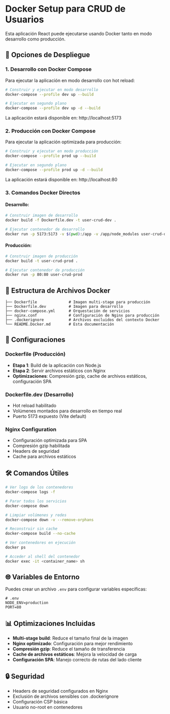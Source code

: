 # Docker Setup para CRUD de Usuarios

Esta aplicación React puede ejecutarse usando Docker tanto en modo desarrollo como producción.

## 🚀 Opciones de Despliegue

### 1. Desarrollo con Docker Compose

Para ejecutar la aplicación en modo desarrollo con hot reload:

```bash
# Construir y ejecutar en modo desarrollo
docker-compose --profile dev up --build

# Ejecutar en segundo plano
docker-compose --profile dev up -d --build
```

La aplicación estará disponible en: http://localhost:5173

### 2. Producción con Docker Compose

Para ejecutar la aplicación optimizada para producción:

```bash
# Construir y ejecutar en modo producción
docker-compose --profile prod up --build

# Ejecutar en segundo plano
docker-compose --profile prod up -d --build
```

La aplicación estará disponible en: http://localhost:80

### 3. Comandos Docker Directos

#### Desarrollo:
```bash
# Construir imagen de desarrollo
docker build -f Dockerfile.dev -t user-crud-dev .

# Ejecutar contenedor de desarrollo
docker run -p 5173:5173 -v $(pwd):/app -v /app/node_modules user-crud-dev
```

#### Producción:
```bash
# Construir imagen de producción
docker build -t user-crud-prod .

# Ejecutar contenedor de producción
docker run -p 80:80 user-crud-prod
```

## 📁 Estructura de Archivos Docker

```
├── Dockerfile              # Imagen multi-stage para producción
├── Dockerfile.dev          # Imagen para desarrollo
├── docker-compose.yml      # Orquestación de servicios
├── nginx.conf              # Configuración de Nginx para producción
├── .dockerignore           # Archivos excluidos del contexto Docker
└── README.Docker.md        # Esta documentación
```

## 🔧 Configuraciones

### Dockerfile (Producción)
- **Etapa 1**: Build de la aplicación con Node.js
- **Etapa 2**: Servir archivos estáticos con Nginx
- **Optimizaciones**: Compresión gzip, cache de archivos estáticos, configuración SPA

### Dockerfile.dev (Desarrollo)
- Hot reload habilitado
- Volúmenes montados para desarrollo en tiempo real
- Puerto 5173 expuesto (Vite default)

### Nginx Configuration
- Configuración optimizada para SPA
- Compresión gzip habilitada
- Headers de seguridad
- Cache para archivos estáticos

## 🛠️ Comandos Útiles

```bash
# Ver logs de los contenedores
docker-compose logs -f

# Parar todos los servicios
docker-compose down

# Limpiar volúmenes y redes
docker-compose down -v --remove-orphans

# Reconstruir sin cache
docker-compose build --no-cache

# Ver contenedores en ejecución
docker ps

# Acceder al shell del contenedor
docker exec -it <container_name> sh
```

## 🌐 Variables de Entorno

Puedes crear un archivo `.env` para configurar variables específicas:

```env
# .env
NODE_ENV=production
PORT=80
```

## 📊 Optimizaciones Incluidas

- **Multi-stage build**: Reduce el tamaño final de la imagen
- **Nginx optimizado**: Configuración para mejor rendimiento
- **Compresión gzip**: Reduce el tamaño de transferencia
- **Cache de archivos estáticos**: Mejora la velocidad de carga
- **Configuración SPA**: Manejo correcto de rutas del lado cliente

## 🔒 Seguridad

- Headers de seguridad configurados en Nginx
- Exclusión de archivos sensibles con .dockerignore
- Configuración CSP básica
- Usuario no-root en contenedores